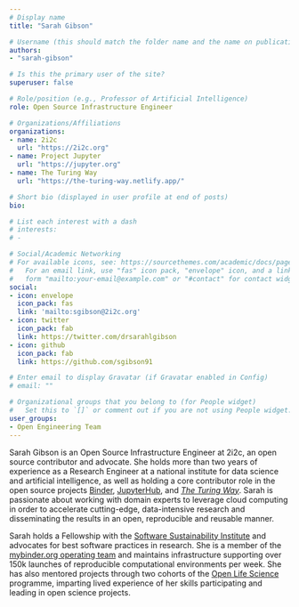 ```yaml
---
# Display name
title: "Sarah Gibson"

# Username (this should match the folder name and the name on publications)
authors:
- "sarah-gibson"

# Is this the primary user of the site?
superuser: false

# Role/position (e.g., Professor of Artificial Intelligence)
role: Open Source Infrastructure Engineer

# Organizations/Affiliations
organizations:
- name: 2i2c
  url: "https://2i2c.org"
- name: Project Jupyter
  url: "https://jupyter.org"
- name: The Turing Way
  url: "https://the-turing-way.netlify.app/"

# Short bio (displayed in user profile at end of posts)
bio:

# List each interest with a dash
# interests:
# -

# Social/Academic Networking
# For available icons, see: https://sourcethemes.com/academic/docs/page-builder/#icons
#   For an email link, use "fas" icon pack, "envelope" icon, and a link in the
#   form "mailto:your-email@example.com" or "#contact" for contact widget.
social:
- icon: envelope
  icon_pack: fas
  link: 'mailto:sgibson@2i2c.org'
- icon: twitter
  icon_pack: fab
  link: https://twitter.com/drsarahlgibson
- icon: github
  icon_pack: fab
  link: https://github.com/sgibson91

# Enter email to display Gravatar (if Gravatar enabled in Config)
# email: ""

# Organizational groups that you belong to (for People widget)
#   Set this to `[]` or comment out if you are not using People widget.
user_groups:
- Open Engineering Team
---
```


Sarah Gibson is an Open Source Infrastructure Engineer at 2i2c, an open source contributor and advocate.
She holds more than two years of experience as a Research Engineer at a national institute for data science and artificial intelligence, as well as holding a core contributor role in the open source projects [Binder](https://jupyter.org/binder), [JupyterHub](https://jupyter.org/hub), and [_The Turing Way_](https://the-turing-way.netlify.app/).
Sarah is passionate about working with domain experts to leverage cloud computing in order to accelerate cutting-edge, data-intensive research and disseminating the results in an open, reproducible and reusable manner.

Sarah holds a Fellowship with the [Software Sustainability Institute](https://software.ac.uk) and advocates for best software practices in research.
She is a member of the [mybinder.org operating team](https://jupyterhub-team-compass.readthedocs.io/en/latest/team.html#jupyterhub-team) and maintains infrastructure supporting over 150k launches of reproducible computational environments per week.
She has also mentored projects through two cohorts of the [Open Life Science](https://openlifesci.org) programme, imparting lived experience of her skills participating and leading in open science projects.

